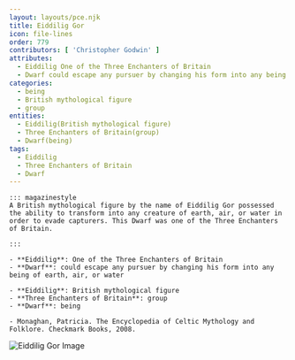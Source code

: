 ```yaml
---
layout: layouts/pce.njk
title: Eiddilig Gor
icon: file-lines
order: 779
contributors: [ 'Christopher Godwin' ]
attributes:
  - Eiddilig One of the Three Enchanters of Britain
  - Dwarf could escape any pursuer by changing his form into any being of earth, air, or water
categories:
  - being
  - British mythological figure
  - group
entities:
  - Eiddilig(British mythological figure)
  - Three Enchanters of Britain(group)
  - Dwarf(being)
tags:
  - Eiddilig
  - Three Enchanters of Britain
  - Dwarf
---
```

``` tab [group1:Info]
::: magazinestyle
A British mythological figure by the name of Eiddilig Gor possessed the ability to transform into any creature of earth, air, or water in order to evade capturers. This Dwarf was one of the Three Enchanters of Britain.

:::
```
``` tab [group1:Attributes]
- **Eiddilig**: One of the Three Enchanters of Britain
- **Dwarf**: could escape any pursuer by changing his form into any being of earth, air, or water
```
``` tab [group1:Entities]
- **Eiddilig**: British mythological figure
- **Three Enchanters of Britain**: group
- **Dwarf**: being
```
``` tab [group1:Sources]
- Monaghan, Patricia. The Encyclopedia of Celtic Mythology and Folklore. Checkmark Books, 2008.
```
![Eiddilig Gor Image]([None])
